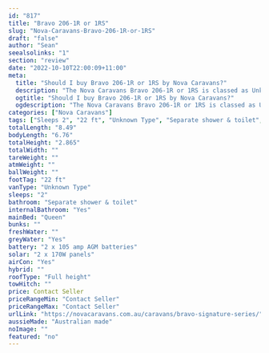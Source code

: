 ```yaml
---
id: "817"
title: "Bravo 206-1R or 1RS"
slug: "Nova-Caravans-Bravo-206-1R-or-1RS"
draft: "false"
author: "Sean"
seealsolinks: "1"
section: "review"
date: "2022-10-10T22:00:09+11:00"
meta:
  title: "Should I buy Bravo 206-1R or 1RS by Nova Caravans?"
  description: "The Nova Caravans Bravo 206-1R or 1RS is classed as Unknown Type, and sleeps 2 people. It is Australian made and comes in at 22 ft. It generally has Separate shower & toilet."
  ogtitle: "Should I buy Bravo 206-1R or 1RS by Nova Caravans?"
  ogdescription: "The Nova Caravans Bravo 206-1R or 1RS is classed as Unknown Type, and sleeps 2 people. It is Australian made and comes in at 22 ft. It generally has Separate shower & toilet."
categories: ["Nova Caravans"]
tags: ["Sleeps 2", "22 ft", "Unknown Type", "Separate shower & toilet", "Full height", "Price Unknown", "Australian made"]
totalLength: "8.49"
bodyLength: "6.76"
totalHeight: "2.865"
totalWidth: ""
tareWeight: ""
atmWeight: ""
ballWeight: ""
footTag: "22 ft"
vanType: "Unknown Type"
sleeps: "2"
bathroom: "Separate shower & toilet"
internalBathroom: "Yes"
mainBed: "Queen"
bunks: ""
freshWater: ""
greyWater: "Yes"
battery: "2 x 105 amp AGM batteries"
solar: "2 x 170W panels"
airCon: "Yes"
hybrid: ""
roofType: "Full height"
towHitch: ""
price: Contact Seller
priceRangeMin: "Contact Seller"
priceRangeMax: "Contact Seller"
urlLink: "https://novacaravans.com.au/caravans/bravo-signature-series/"
aussieMade: "Australian made"
noImage: ""
featured: "no"
---
```

